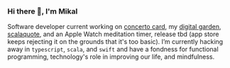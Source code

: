 ### Hi there 👋, I'm Mikal

Software developer current working on [concerto card](https://www.concertocard.com), my [digital garden](https://www.mikal.online), [scalaquote](https://github.com/mikalcallahan/scalaquote), and an Apple Watch meditation timer, release tbd (app store keeps rejecting it on the grounds that it's too basic).
I’m currently hacking away in `typescript`, `scala`, and `swift` and have a fondness for functional programming, technology's role in improving our life, and mindfulness. 

<!--
**mikalcallahan/mikalcallahan** is a ✨ _special_ ✨ repository because its `README.md` (this file) appears on your GitHub profile.

Here are some ideas to get you started:

- 🔭 I’m currently working on ...
- 🌱 I’m currently learning ...
- 👯 I’m looking to collaborate on ...
- 🤔 I’m looking for help with ...
- 💬 Ask me about ...
- 📫 How to reach me: ...
- 😄 Pronouns: ...
- ⚡ Fun fact: ...
-->
